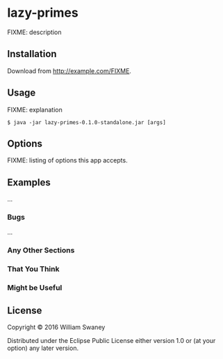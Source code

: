 # lazy-primes

FIXME: description

## Installation

Download from http://example.com/FIXME.

## Usage

FIXME: explanation

    $ java -jar lazy-primes-0.1.0-standalone.jar [args]

## Options

FIXME: listing of options this app accepts.

## Examples

...

### Bugs

...

### Any Other Sections
### That You Think
### Might be Useful

## License

Copyright © 2016 William Swaney

Distributed under the Eclipse Public License either version 1.0 or (at
your option) any later version.
